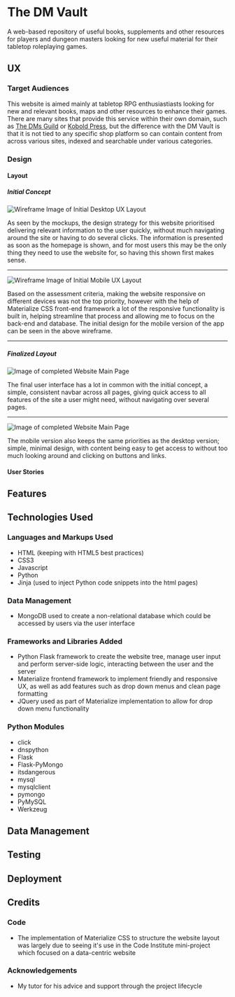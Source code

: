 The DM Vault
=============
A web-based repository of useful books, supplements and other resources for players and dungeon masters looking for new useful material for their tabletop roleplaying games.

## UX

### Target Audiences
This website is aimed mainly at tabletop RPG enthusiastiasts looking for new and relevant books, maps and other resources to enhance their games.
There are many sites that provide this service within their own domain, such as [The DMs Guild](https://www.dmsguild.com/) or [Kobold Press](https://koboldpress.com/kpstore/),
but the difference with the DM Vault is that it is not tied to any specific shop platform so can contain content from across various sites, indexed and searchable under various categories.

### Design

#### Layout

##### Initial Concept

![Wireframe Image of Initial Desktop UX Layout](https://github.com/cfconor/rpg-book-repository/blob/main/static/img/desktop%20wireframe.png)

As seen by the mockups, the design strategy for this website prioritised delivering relevant information to the user quickly, without much navigating around
the site or having to do several clicks. The information is presented as soon as the homepage is shown, and for most users this may be the only thing they 
need to use the website for, so having this shown first makes sense.

***

![Wireframe Image of Initial Mobile UX Layout](https://github.com/cfconor/rpg-book-repository/blob/main/static/img/mobile%20wireframe.png)

Based on the assessment criteria, making the website responsive on different devices was not the top priority, however with the help of Materialize CSS
front-end framework a lot of the responsive functionality is built in, helping streamline that process and allowing me to focus on the back-end and database. 
The initial design for the mobile version of the app can be seen in the above wireframe.

***
##### Finalized Layout
![Image of completed Website Main Page](https://github.com/cfconor/rpg-book-repository/blob/main/static/img/mobile%20wireframe.png)

The final user interface has a lot in common with the initial concept, a simple, consistent navbar across all pages, giving quick access to all features of the site 
a user might need, without navigating over several pages.

***

![Image of completed Website Main Page](https://github.com/cfconor/rpg-book-repository/blob/main/static/img/mobile%20wireframe.png)

The mobile version also keeps the same priorities as the desktop version; simple, minimal design, with content being easy to get access to without too much looking
around and clicking on buttons and links.

#### User Stories




## Features

## Technologies Used

### Languages and Markups Used
* HTML (keeping with HTML5 best practices)
* CSS3
* Javascript
* Python
* Jinja (used to inject Python code snippets into the html pages)

### Data Management
* MongoDB used to create a non-relational database which could be accessed by users
via the user interface

### Frameworks and Libraries Added
* Python Flask framework to create the website tree, manage user input
and perform server-side logic, interacting between the user and the server
* Materialize frontend framework to implement friendly and responsive UX,
as well as add features such as drop down menus and clean page formatting
* JQuery used as part of Materialize implementation to allow for drop down menu functionality

### Python Modules
* click
* dnspython
* Flask
* Flask-PyMongo
* itsdangerous
* mysql
* mysqlclient
* pymongo
* PyMySQL
* Werkzeug

## Data Management

## Testing

## Deployment

## Credits

### Code
* The implementation of Materialize CSS to structure the website layout was largely
due to seeing it's use in the Code Institute mini-project which focused on a data-centric
website

### Acknowledgements 
* My tutor for his advice and support through the project lifecycle